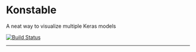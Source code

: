 # Konstable

A neat way to visualize multiple Keras models

[![Build Status](https://travis-ci.org/zafarali/konstable.svg?branch=master)](https://travis-ci.org/zafarali/konstable)

------
